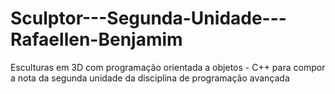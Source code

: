 # Sculptor---Segunda-Unidade---Rafaellen-Benjamim
   Esculturas em 3D com programação orientada a objetos - C++ para compor a nota da segunda unidade da disciplina de programação avançada
